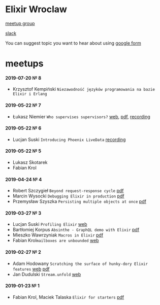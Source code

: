 # Elixir Wroclaw

[meetup group](https://www.meetup.com/Elixir-Wroclaw/)

[slack](https://join.slack.com/t/elixir-wroclaw/shared_invite/enQtNTMxOTI3NDg3NzQ2LTFlNmM4M2MyMDAyZGE2NjkxNTMyODNjZDhjM2JmYjJiY2FiOTgxYWFmYzg0MThlYTE2ZGJiMGE5OTFiMDgzZDU)

You can suggest topic you want to hear about using [google form](https://forms.gle/GLuXdvqrW54nJtmH8)
# meetups

#### 2019-07-20 № 8

- Krzysztof Kempiński `Niezawodność języków programowania na bazie Elixir i Erlang`

#### 2019-05-22 № 7
- Łukasz Niemier `Who supervises supervisors?` [web](https://speakerdeck.com/hauleth/who-supervises-supervisors), [pdf](./meetups/2020-06/supervisors-supervisors.pdf), [recording](https://www.youtube.com/watch?v=YQFF7y821PI)

#### 2019-05-22 № 6
- Lucjan Suski `Introducing Phoenix LiveData` [recording](https://www.youtube.com/watch?v=fvNy9bh8_vs)

#### 2019-05-22 № 5

- Lukasz Skotarek
- Fabian Krol

#### 2019-04-24 № 4

- Robert Szczygieł `Beyond request-response cycle` [pdf](./meetups/2019-04-24/Beyond_request-response_Cycle.pdf)
- Marcin Wysocki `Debugging Elixir in production` [pdf](./meetups/2019-04-24/debugging_elixir_in_production.pdf)
- Przemysław Szyszka `Persisting multiple objects at once` [pdf](./meetups/2019-04-24/persisting_multiple_objects_at_once.pdf)

#### 2019-03-27 № 3

- Lucjan Suski `Profiling Elixir` [web](https://slides.com/lucjansuski/profiling-elixir)
- Bartłomiej Korpus `Absinthe - GraphQL demo with Elixir` [pdf](./meetups/2019-03-27/absinthe_graphql/absinthe_graphql.pdf)
- Mieszko Wawrzyniak `Macros in Elixir` [pdf](./meetups/2019-03-27/macros/macros.pdf)
- Fabian Krol`mailboxes are unbounded` [web](https://fabiankrol.github.io/mailboxes-are-unbounded/)

#### 2019-02-27 № 2

- Adam Hodowany `Scratching the surface of hunky-dory Elixir features` [web](https://www.slideshare.net/AdamHodowany/scratching-the-surface-of-hunkydory-elixir-features) [pdf](./meetups/2019-02-27/scratching-the-surface-of-hunky-dory-elixir-features.pdf)
- Jan Dudulski `Stream.unfold` [web](https://slides.com/jandudulski/stream-unfold/)

#### 2019-01-23 № 1

-  Fabian Krol, Maciek Talaska `Elixir for starters` [pdf](./meetups/2019-01-23/elixir-for-starters.pdf)
